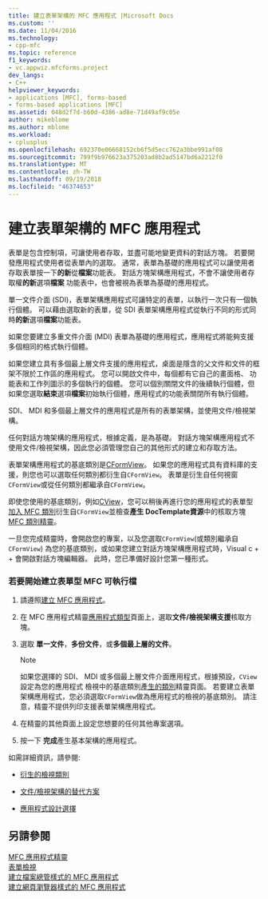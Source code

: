```yaml
---
title: 建立表單架構的 MFC 應用程式 |Microsoft Docs
ms.custom: ''
ms.date: 11/04/2016
ms.technology:
- cpp-mfc
ms.topic: reference
f1_keywords:
- vc.appwiz.mfcforms.project
dev_langs:
- C++
helpviewer_keywords:
- applications [MFC], forms-based
- forms-based applications [MFC]
ms.assetid: 048d2f7d-b60d-4386-ad8e-71d49af9c05e
author: mikeblome
ms.author: mblome
ms.workload:
- cplusplus
ms.openlocfilehash: 692370e06668152cb6f5d5ecc762a3bbe991af08
ms.sourcegitcommit: 799f9b976623a375203ad8b2ad5147bd6a2212f0
ms.translationtype: MT
ms.contentlocale: zh-TW
ms.lasthandoff: 09/19/2018
ms.locfileid: "46374653"
---
```

# <a name="creating-a-forms-based-mfc-application"></a>建立表單架構的 MFC 應用程式

表單是包含控制項，可讓使用者存取，並盡可能地變更資料的對話方塊。 若要開發應用程式使用者從表單內的選取。 通常，表單為基礎的應用程式可以讓使用者存取表單按一下**的新**從**檔案**功能表。 對話方塊架構應用程式，不會不讓使用者存取權**的新**選項**檔案** 功能表中，也會被視為表單為基礎的應用程式。

單一文件介面 (SDI)，表單架構應用程式可讓特定的表單，以執行一次只有一個執行個體。 可以藉由選取新的表單，從 SDI 表單架構應用程式從執行不同的形式同時**的新**選項**檔案**功能表。

如果您要建立多重文件介面 (MDI) 表單為基礎的應用程式，應用程式將能夠支援多個相同的格式執行個體。

如果您建立具有多個最上層文件支援的應用程式，桌面是隱含的父文件和文件的框架不限於工作區的應用程式。 您可以開啟文件中，每個都有它自己的畫面格、 功能表和工作列圖示的多個執行的個體。 您可以個別關閉文件的後續執行個體，但如果您選取**結束**選項**檔案**初始執行個體，應用程式的功能表關閉所有執行個體。

SDI、 MDI 和多個最上層文件的應用程式是所有的表單架構，並使用文件/檢視架構。

任何對話方塊架構的應用程式，根據定義，是為基礎。 對話方塊架構應用程式不使用文件/檢視架構，因此您必須管理您自己的其他形式的建立和存取方法。

表單架構應用程式的基底類別是[CFormView](../../mfc/reference/cformview-class.md)。 如果您的應用程式具有資料庫的支援，則您也可以選取任何類別都衍生自`CFormView`。 表單是衍生自任何視窗`CFormView`或從任何類別都繼承自`CFormView`。

即使您使用的基底類別，例如[CView](../../mfc/reference/cview-class.md)，您可以稍後再進行您的應用程式的表單型[加入 MFC 類別](../../mfc/reference/adding-an-mfc-class.md)衍生自`CFormView`並檢查**產生 DocTemplate資源**中的核取方塊[MFC 類別精靈](../../mfc/reference/document-template-strings-mfc-add-class-wizard.md)。

一旦您完成精靈時，會開啟您的專案，以及您選取`CFormView`(或類別繼承自`CFormView`) 為您的基底類別，或如果您建立對話方塊架構應用程式時，Visual c + + 會開啟對話方塊編輯器。 此時，您已準備好設計您第一種形式。

### <a name="to-begin-creating-a-forms-based-mfc-executable"></a>若要開始建立表單型 MFC 可執行檔

1. 請遵照[建立 MFC 應用程式](../../mfc/reference/creating-an-mfc-application.md)。

1. 在 MFC 應用程式精靈[應用程式類型](../../mfc/reference/application-type-mfc-application-wizard.md)頁面上，選取**文件/檢視架構支援**核取方塊。

1. 選取 **單一文件**，**多份文件**，或**多個最上層的文件**。

    > [!NOTE]
    >  如果您選擇的 SDI、 MDI 或多個最上層文件介面應用程式，根據預設，`CView`設定為您的應用程式 檢視中的基底類別[產生的類別](../../mfc/reference/generated-classes-mfc-application-wizard.md)精靈頁面。 若要建立表單架構應用程式，您必須選取`CFormView`做為應用程式的檢視的基底類別。 請注意，精靈不提供列印支援表單架構應用程式。

1. 在精靈的其他頁面上設定您想要的任何其他專案選項。

1. 按一下 **完成**產生基本架構的應用程式。

如需詳細資訊，請參閱:

- [衍生的檢視類別](../../mfc/derived-view-classes-available-in-mfc.md)

- [文件/檢視架構的替代方案](../../mfc/alternatives-to-the-document-view-architecture.md)

- [應用程式設計選擇](../../mfc/application-design-choices.md)

## <a name="see-also"></a>另請參閱

[MFC 應用程式精靈](../../mfc/reference/mfc-application-wizard.md)<br/>
[表單檢視](../../mfc/form-views-mfc.md)<br/>
[建立檔案總管樣式的 MFC 應用程式](../../mfc/reference/creating-a-file-explorer-style-mfc-application.md)<br/>
[建立網頁瀏覽器樣式的 MFC 應用程式](../../mfc/reference/creating-a-web-browser-style-mfc-application.md)

